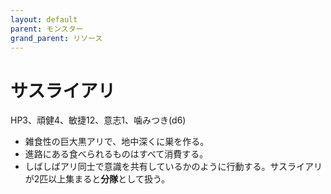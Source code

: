 ```yaml
---
layout: default
parent: モンスター
grand_parent: リソース
---
```


# サスライアリ

HP3、頑健4、敏捷12、意志1、噛みつき(d6)

- 雑食性の巨大黒アリで、地中深くに巣を作る。
- 進路にある食べられるものはすべて消費する。
- しばしばアリ同士で意識を共有しているかのように行動する。サスライアリが2匹以上集まると**分隊**として扱う。

